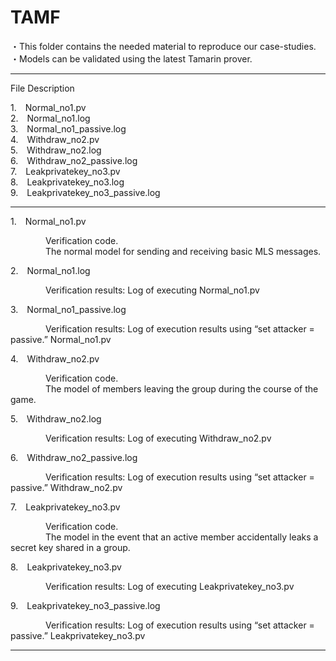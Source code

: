 # TAMF 
・This folder contains the needed material to reproduce our case-studies.　　<br>
・Models can be validated using the latest Tamarin prover.

---
File Description

1.&emsp;Normal_no1.pv <br>
2.&emsp;Normal_no1.log <br>
3.&emsp;Normal_no1_passive.log <br>
4.&emsp;Withdraw_no2.pv <br>
5.&emsp;Withdraw_no2.log <br>
6.&emsp;Withdraw_no2_passive.log <br>
7.&emsp;Leakprivatekey_no3.pv <br>
8.&emsp;Leakprivatekey_no3.log <br>
9.&emsp;Leakprivatekey_no3_passive.log <br>

---
1.&emsp;Normal_no1.pv

  &emsp;&emsp;Verification code. <br>
  &emsp;&emsp;&emsp;&emsp;The normal model for sending and receiving basic MLS messages. <br>

2.&emsp;Normal_no1.log

  &emsp;&emsp;Verification results: Log of executing Normal_no1.pv <br>

3.&emsp;Normal_no1_passive.log

  &emsp;&emsp;Verification results: Log of execution results using “set attacker = passive.” Normal_no1.pv <br>
  
4.&emsp;Withdraw_no2.pv

  &emsp;&emsp;Verification code. <br>
  &emsp;&emsp;&emsp;&emsp;The model of members leaving the group during the course of the game. <br>

5.&emsp;Withdraw_no2.log

  &emsp;&emsp;Verification results: Log of executing Withdraw_no2.pv <br>

6.&emsp;Withdraw_no2_passive.log

  &emsp;&emsp;Verification results: Log of execution results using “set attacker = passive.” Withdraw_no2.pv <br>

7.&emsp;Leakprivatekey_no3.pv

  &emsp;&emsp;Verification code. <br>
  &emsp;&emsp;&emsp;&emsp;The model in the event that an active member accidentally leaks a secret key shared in a group. <br>

8.&emsp;Leakprivatekey_no3.pv

&emsp;&emsp;&emsp;&emsp;Verification results: Log of executing Leakprivatekey_no3.pv <br>

9.&emsp;Leakprivatekey_no3_passive.log

&emsp;&emsp;&emsp;&emsp;Verification results: Log of execution results using “set attacker = passive.” Leakprivatekey_no3.pv <br>

---
  
---
